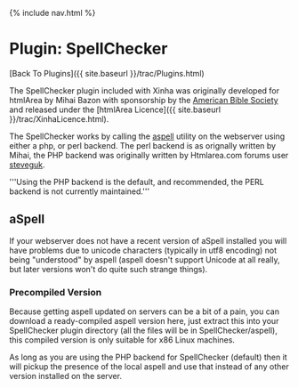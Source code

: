 {% include nav.html %}

# Plugin: SpellChecker

[Back To Plugins]({{ site.baseurl }}/trac/Plugins.html)

The SpellChecker plugin included with Xinha was originally developed for htmlArea by Mihai Bazon with sponsorship by the [American Bible Society](http://www.americanbible.org/) and released under the [htmlArea Licence]({{ site.baseurl }}/trac/XinhaLicence.html).

The SpellChecker works by calling the [aspell](http://aspell.sourceforge.net/) utility on the webserver using either a php, or perl backend.  The perl backend is as orignally written by Mihai, the PHP backend was originally written by  Htmlarea.com forums user [steveguk](http://www.htmlarea.com/forum/htmlArea_3_(beta)_C4/htmlArea_v3.0_-_Add-Ons_F23/SearchAndReplace_Plugin_1.0b2_New_version%21%21%21_P33924/gforum.cgi?username=steveguk;t=search_engine).

'''Using the PHP backend is the default, and recommended, the PERL backend is not currently maintained.'''

## aSpell

If your webserver does not have a recent version of aSpell installed you will have problems due to unicode characters (typically in utf8 encoding) not being "understood" by aspell (aspell doesn't support Unicode at all really, but later versions won't do quite such strange things).

### Precompiled Version

Because getting aspell updated on servers can be a bit of a pain, you can download a ready-compiled aspell version here, just extract this into your SpellChecker plugin directory (all the files will be in SpellChecker/aspell), this compiled version is only suitable for x86 Linux machines.

As long as you are using the PHP backend for SpellChecker (default) then it will pickup the presence of the local aspell and use that instead of any other version installed on the server.

